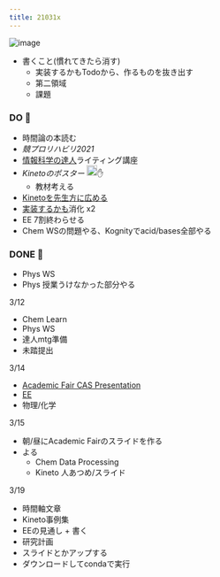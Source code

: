 ```yaml
---
title: 21031x
---
```


![image](https://gyazo.com/0a951fa1c3831f97988a0b7eaa97eb55/thumb/1000)

* 書くこと(慣れてきたら消す)
  * 実装するかもTodoから、作るものを抜き出す
  * 第二領域
  * 課題

### DO 💪

* 時間論の本読む
* *競プロリハビリ2021*
* [情報科学の達人](%E6%83%85%E5%A0%B1%E7%A7%91%E5%AD%A6%E3%81%AE%E9%81%94%E4%BA%BA.md)ライティング講座
* *Kinetoのポスター* <img src='https://scrapbox.io/api/pages/blu3mo-public/axokxi/icon' alt='axokxi.icon' height="19.5"/>✋
  * 教材考える
* [Kinetoを先生方に広める](Kineto%E3%82%92%E5%85%88%E7%94%9F%E6%96%B9%E3%81%AB%E5%BA%83%E3%82%81%E3%82%8B.md)
* [実装するかも](%E5%AE%9F%E8%A3%85%E3%81%99%E3%82%8B%E3%81%8B%E3%82%82.md)消化 x2
* EE 7割終わらせる
* Chem WSの問題やる、Kognityでacid/bases全部やる

### DONE 🎉

* Phys WS
* Phys 授業うけなかった部分やる

3/12

* Chem Learn
* Phys WS
* 達人mtg準備
* 未踏提出

3/14

* [Academic Fair CAS Presentation](Academic%20Fair%20CAS%20Presentation.md)
* [EE](EE.md)
* 物理/化学

3/15

* 朝/昼にAcademic Fairのスライドを作る
* よる
  * Chem Data Processing
  * Kineto 人あつめ/スライド

3/19

* 時間軸文章
* Kineto事例集
* EEの見通し + 書く
* 研究計画
* スライドとかアップする
* ダウンロードしてcondaで実行

